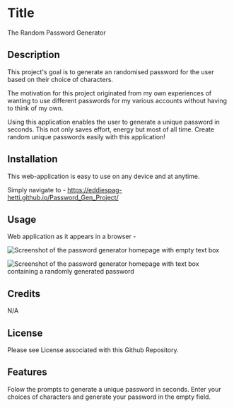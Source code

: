 


# Title

The Random Password Generator 

## Description

This project's goal is to generate an randomised password for the user based on their choice of characters. 

The motivation for this project originated from my own experiences of wanting to use different passwords for my various accounts without having to think of my own. 

Using this application enables the user to generate a unique password in seconds. This not only saves effort, energy but most of all time. 
Create random unique passwords easily with this application!


## Installation

This web-application is easy to use on any device and at anytime. 

Simply navigate to - https://eddiespag-hetti.github.io/Password_Gen_Project/

## Usage

Web application as it appears in a browser - 


   
![Screenshot of the password generator homepage with empty text box](assets/img/Screenshot-empty.png)



![Screenshot of the password generator homepage with text box containing a randomly generated password](assets/img/Screenshot-filled.png)

    

## Credits

N/A

## License

Please see License associated with this Github Repository.


## Features 

Folow the prompts to generate a unique password in seconds. Enter your choices of characters and generate your password in the empty field.






